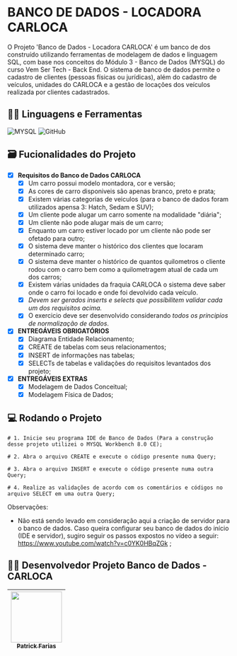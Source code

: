 # BANCO DE DADOS - LOCADORA CARLOCA
O Projeto 'Banco de Dados - Locadora CARLOCA' é um banco de dos construído utilizando ferramentas de modelagem de dados e linguagem SQL, com base nos conceitos do Módulo 3 - Banco de Dados (MYSQL) do curso Vem Ser Tech - Back End. O sistema de banco de dados permite o cadastro de clientes (pessoas físicas ou jurídicas), além do cadastro de veículos, unidades do CARLOCA e a gestão de locações dos veículos realizada por clientes cadastrados.

## :man_mechanic: Linguagens e Ferramentas

![MYSQL](https://img.shields.io/badge/MySQL-005C84?style=for-the-badge&logo=mysql&logoColor=white) ![GitHub](https://img.shields.io/badge/github-0D1117.svg?style=for-the-badge&logo=github&logoColor=white)


## :card_file_box: Fucionalidades do Projeto

- [x] **Requisitos do Banco de Dados CARLOCA**
    - [x] Um carro possui modelo montadora, cor e versão;
    - [x] As cores de carro disponiveis são apenas branco, preto e prata;
    - [x] Existem várias categorias de veiculos (para o banco de dados foram utilizados apensa 3: Hatch, Sedam e SUV);
    - [x] Um cliente pode alugar um carro somente na modalidade "diária";
    - [x] Um cliente não pode alugar mais de um carro;
    - [x] Enquanto um carro estiver locado por um cliente não pode ser ofetado para outro;
    - [x] O sistema deve manter o histórico dos clientes que locaram determinado carro;
    - [x] O sistema deve manter o histórico de quantos quilometros o cliente rodou com o carro bem como a quilometragem atual de cada um dos carros;
    - [x] Existem várias unidades da fraquia CARLOCA o sistema deve saber onde o carro foi locado e onde foi devolvido cada veículo.
    - [x] *Devem ser gerados inserts e selects que possibilitem validar cada um dos requisitos acima.*
    - [x] O exercicio deve ser desenvolvido considerando *todos os principios de normalização de dados*.

- [x] **ENTREGÁVEIS OBRIGATÓRIOS**
    - [x] Diagrama Entidade Relacionamento;
    - [x] CREATE de tabelas com seus relacionamentos;
    - [x] INSERT de informações nas tabelas;
    - [x] SELECTs de tabelas e validações do requisitos levantados dos projeto;

- [x] **ENTREGÁVEIS EXTRAS**
    - [x] Modelagem de Dados Conceitual;
    - [x] Modelagem Física de Dados;

## :computer: Rodando o Projeto

```shell
# 1. Inicie seu programa IDE de Banco de Dados (Para a construção desse projeto utilizei o MYSQL Workbench 8.0 CE);

# 2. Abra o arquivo CREATE e execute o código presente numa Query;

# 3. Abra o arquivo INSERT e execute o código presente numa outra Query;

# 4. Realize as validações de acordo com os comentários e códigos no arquivo SELECT em uma outra Query;

```

Observações:

- Não está sendo levado em consideração aqui a criação de servidor para o banco de dados. Caso queira configurar seu banco de dados do início (IDE e servidor), sugiro seguir os passos expostos no vídeo a seguir: https://www.youtube.com/watch?v=c0YK0HBqZGk ;

## :man_technologist: Desenvolvedor Projeto Banco de Dados - CARLOCA

|  [<img src="https://avatars.githubusercontent.com/u/141584350?v=4" width=115><br><sub>Patrick Farias</sub>](https://github.com/patrickfariaslima) |
| :----------------------------------------------------------------------------------------------------------------------------------: | 

